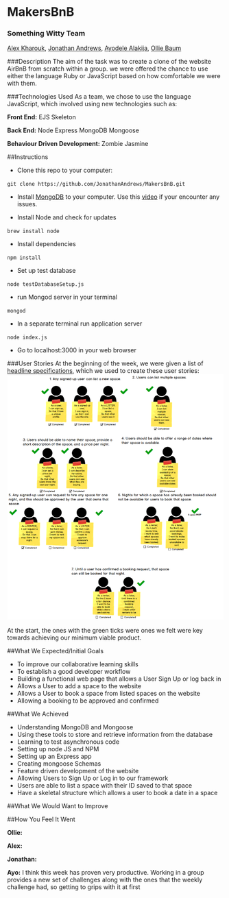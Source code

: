 # MakersBnB
### Something Witty Team
[Alex Kharouk](https://github.com/kharouk), [Jonathan Andrews](https://github.com/JonathanAndrews), [Ayodele Alakija](https://github.com/alakijaayo), [Ollie Baum](https://github.com/olliebaum)

###Description
The aim of the task was to create a clone of the website AirBnB from scratch within a group. we were offered the chance to use either the language Ruby or JavaScript based on how comfortable we were with them.

###Technologies Used
As a team, we chose to use the language JavaScript, which involved using new technologies such as:

**Front End:**
EJS
Skeleton

**Back End:**
Node
Express
MongoDB
Mongoose

**Behaviour Driven Development:**
Zombie
Jasmine

##Instructions
- Clone this repo to your computer:

`git clone https://github.com/JonathanAndrews/MakersBnB.git`

- Install [MongoDB](https://www.mongodb.com/download-center/v2/community) to your computer. Use this [video](https://www.youtube.com/watch?v=DX15WbKidXY) if your encounter any issues.

- Install Node and check for updates

`brew install node`

- Install dependencies

`npm install`

- Set up test database

`node testDatabaseSetup.js`

- run Mongod server in your terminal

`mongod`

- In a separate terminal run application server

`node index.js`

- Go to localhost:3000 in your web browser

###User Stories
At the beginning of the week, we were given a list of [headline specifications](https://github.com/makersacademy/course/blob/master/makersbnb/specification_and_mockups.md), which we used to create these user stories:
![User Stories](domain-models/user-stories.png)

At the start, the ones with the green ticks were ones we felt were key towards achieving our minimum viable product.

##What We Expected/Initial Goals

- To improve our collaborative learning skills
- To establish a good developer workflow
- Building a functional web page that allows a User Sign Up or log back in
- Allows a User to add a space to the website
- Allows a User to book a space from listed spaces on the website
- Allowing a booking to be approved and confirmed

##What We Achieved
- Understanding MongoDB and Mongoose
- Using these tools to store and retrieve information from the database
- Learning to test asynchronous code
- Setting up node JS and NPM
- Setting up an Express app
- Creating mongoose Schemas
- Feature driven development of the website
- Allowing Users to Sign Up or Log in to our framework
- Users are able to list a space with their ID saved to that space
- Have a skeletal structure which allows a user to book a date in a space

##What We Would Want to Improve

##How You Feel It Went

**Ollie:**

**Alex:**

**Jonathan:**

**Ayo:**
I think this week has proven very productive. Working in a group provides a new set of challenges along with the ones that the weekly challenge had, so getting to grips with it at first 
